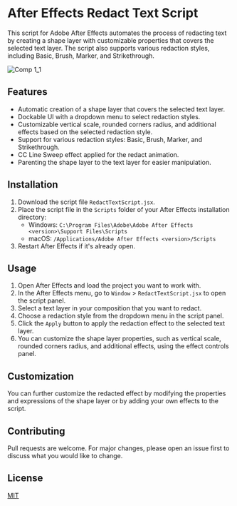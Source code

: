 # After Effects Redact Text Script

This script for Adobe After Effects automates the process of redacting text by creating a shape layer with customizable properties that covers the selected text layer. The script also supports various redaction styles, including Basic, Brush, Marker, and Strikethrough.

![Comp 1_1](https://user-images.githubusercontent.com/57370896/225325494-bf80ef33-a6d8-42b6-9485-6cedf08217b4.gif)

## Features

- Automatic creation of a shape layer that covers the selected text layer.
- Dockable UI with a dropdown menu to select redaction styles.
- Customizable vertical scale, rounded corners radius, and additional effects based on the selected redaction style.
- Support for various redaction styles: Basic, Brush, Marker, and Strikethrough.
- CC Line Sweep effect applied for the redact animation.
- Parenting the shape layer to the text layer for easier manipulation.

## Installation

1. Download the script file `RedactTextScript.jsx`.
2. Place the script file in the `Scripts` folder of your After Effects installation directory:
   - Windows: `C:\Program Files\Adobe\Adobe After Effects <version>\Support Files\Scripts`
   - macOS: `/Applications/Adobe After Effects <version>/Scripts`
3. Restart After Effects if it's already open.

## Usage

1. Open After Effects and load the project you want to work with.
2. In the After Effects menu, go to `Window` > `RedactTextScript.jsx` to open the script panel.
3. Select a text layer in your composition that you want to redact.
4. Choose a redaction style from the dropdown menu in the script panel.
5. Click the `Apply` button to apply the redaction effect to the selected text layer.
6. You can customize the shape layer properties, such as vertical scale, rounded corners radius, and additional effects, using the effect controls panel.

## Customization

You can further customize the redacted effect by modifying the properties and expressions of the shape layer or by adding your own effects to the script.

## Contributing

Pull requests are welcome. For major changes, please open an issue first to discuss what you would like to change.

## License

[MIT](https://choosealicense.com/licenses/mit/)
